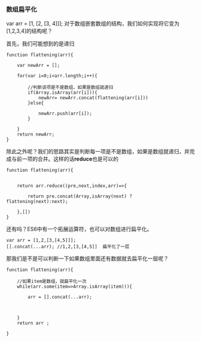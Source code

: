 ### 数组扁平化 ###

var arr = [1, [2, [3, 4]]];
对于数组嵌套数组的结构，我们如何实现将它变为 [1,2,3,4]的结构呢？

首先，我们可能想到的是递归

	function flattening(arr){
	
		var newArr = [];

		for(var i=0;i<arr.length;i++){
			
			//判断该项是不是数组，如果是数组就递归
			if(Array.isArray(arr[i])){
				newArr= newArr.concat(flattening(arr[i]))
			}else{

				newArr.push(arr[i]);
			}
		
		}
	 	return newArr;
	}

除此之外呢？我们的思路其实是判断每一项是不是数组，如果是数组就递归，并完成与前一项的合并。这样的话**reduce**也是可以的

	function flattening(arr){
		 

		return arr.reduce((pre,next,index,arr)=>{
   
			return pre.concat(Array,isArray(next) ? flattening(next):next);

		},[])
	}


还有吗？ES6中有一个拓展运算符，也可以对数组进行扁平化。

	var arr = [1,2,[3,[4,5]]];
	[].concat(...arr); //1,2,[3,[4,5]]  扁平化了一层

那我们是不是可以判断一下如果数组里面还有数据就去扁平化一层呢？

    function flattening(arr){
			
		//如果item是数组，就扁平化一次
		while(arr.some(item=>Array.isArray(item))){
			
			arr = [].concat(...arr);

			

		}
		return arr ;
	
	}